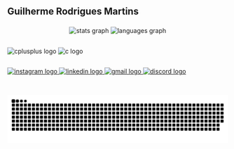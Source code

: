 <h2 align="left"> Guilherme Rodrigues Martins </h2>

###

<div align="center">
  <img src="https://github-readme-stats.vercel.app/api?username=guilhermemartinsro&hide_title=false&hide_rank=false&show_icons=true&include_all_commits=true&count_private=true&disable_animations=false&theme=dracula&locale=en&hide_border=false" height="150" alt="stats graph"  />
  <img src="https://github-readme-stats.vercel.app/api/top-langs?username=guilhermemartinsro&locale=en&hide_title=false&layout=compact&card_width=320&langs_count=5&theme=dracula&hide_border=false" height="150" alt="languages graph"  />
</div>

##

<div align="left">
  <img src="https://cdn.jsdelivr.net/gh/devicons/devicon/icons/cplusplus/cplusplus-original.svg" height="30" alt="cplusplus logo"  />
  <img src="https://cdn.jsdelivr.net/gh/devicons/devicon/icons/c/c-original.svg" height="30" alt="c logo"  />
</div>

##

<div align="left">
  <a href="https://www.instagram.com/gui_rmartins20/" target="_blank">
    <img src="https://img.shields.io/static/v1?message=Instagram&logo=instagram&label=&color=E4405F&logoColor=white&labelColor=&style=for-the-badge" height="35" alt="instagram logo" />
  </a>
  <a href="https://www.linkedin.com/in/guilherme-rodrigues-5090bb246/" target="_blank">
    <img src="https://img.shields.io/static/v1?message=LinkedIn&logo=linkedin&label=&color=0077B5&logoColor=white&labelColor=&style=for-the-badge" height="35" alt="linkedin logo" />
  </a>
  <a href="mailto:gui20012006@gmail.com" target="_blank">
    <img src="https://img.shields.io/static/v1?message=Gmail&logo=gmail&label=&color=D14836&logoColor=white&labelColor=&style=for-the-badge" height="35" alt="gmail logo" />
  </a>
  <a href="https://discord.com/users/guilhermemartins0334" target="_blank">
    <img src="https://img.shields.io/static/v1?message=Discord&logo=discord&label=&color=7289DA&logoColor=white&labelColor=&style=for-the-badge" height="35" alt="discord logo" />
  </a>
</div>

##

<br clear="both">

<picture>
  <source media="(prefers-color-scheme: dark)" srcset="https://raw.githubusercontent.com/pablovcarrijo/pablovcarrijo/output/github-contribution-grid-snake-dark.svg">
  <source media="(prefers-color-scheme: light)" srcset="https://raw.githubusercontent.com/pablovcarrijo/pablovcarrijo/output/github-contribution-grid-snake.svg">
  <img alt="github contribution grid snake animation" src="https://raw.githubusercontent.com/pablovcarrijo/pablovcarrijo/output/github-contribution-grid-snake.svg">
</picture>

